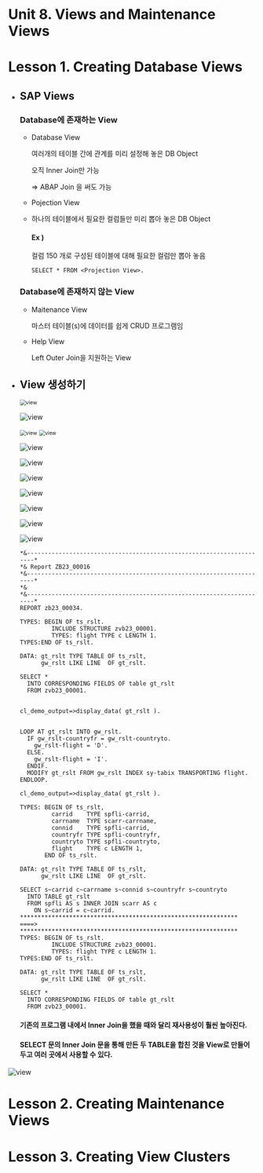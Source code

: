 # Unit 8. Views and Maintenance Views





# Lesson 1. Creating Database Views



* ## SAP Views

  ### Database에 존재하는 View

  * Database View

    여러개의 테이블 간에 관계를 미리 설정해 놓은 DB Object

    오직 Inner Join만 가능

    => ABAP Join 을 써도 가능

  * Pojection View

  * 하나의 테이블에서 필요한 컬럼들만 미리 뽑아 놓은 DB Object

    #### Ex )

    컬럼 150 개로 구성된 테이블에 대해 필요한 컬럼만 뽑아 놓음

    ```ABAP
    SELECT * FROM <Projection View>.
    ```

  ### Database에 존재하지 않는 View

  * Maitenance View

    마스터 테이블(s)에 데이터를 쉽게 CRUD 프로그램임

  * Help View

    Left Outer Join을 지원하는 View





* ## View 생성하기

  <img src="./img/view.png" alt="view" style="zoom:75%;" />

  ![view](./img/view1.png)

  <img src="./img/view2.png" alt="view" style="zoom:75%;" />

  <img src="./img/view3.png" alt="view " style="zoom:75%;" />

  ![view](./img/view4.png)

  ![view](./img/view5.png)

  ![view](./img/view6.png)

  ![view](./img/view7.png)

  ![view](./img/view8.png)

  ![view](./img/view9.png)

  ![view](./img/view10.png)

  ````ABAP
  *&---------------------------------------------------------------------*
  *& Report ZB23_00016
  *&---------------------------------------------------------------------*
  *&
  *&---------------------------------------------------------------------*
  REPORT zb23_00034.
  
  TYPES: BEGIN OF ts_rslt.
           INCLUDE STRUCTURE zvb23_00001.
           TYPES: flight TYPE c LENGTH 1.
  TYPES:END OF ts_rslt.
  
  DATA: gt_rslt TYPE TABLE OF ts_rslt,
        gw_rslt LIKE LINE  OF gt_rslt.
  
  SELECT *
    INTO CORRESPONDING FIELDS OF table gt_rslt
    FROM zvb23_00001.
  
  
  cl_demo_output=>display_data( gt_rslt ).
  
  
  LOOP AT gt_rslt INTO gw_rslt.
    IF gw_rslt-countryfr = gw_rslt-countryto.
      gw_rslt-flight = 'D'.
    ELSE.
      gw_rslt-flight = 'I'.
    ENDIF.
    MODIFY gt_rslt FROM gw_rslt INDEX sy-tabix TRANSPORTING flight.
  ENDLOOP.
  
  cl_demo_output=>display_data( gt_rslt ).
  ````

  

  ```ABAP
  TYPES: BEGIN OF ts_rslt,
           carrid    TYPE spfli-carrid,
           carrname  TYPE scarr-carrname,
           connid    TYPE spfli-carrid,
           countryfr TYPE spfli-countryfr,
           countryto TYPE spfli-countryto,
           flight    TYPE c LENGTH 1,
         END OF ts_rslt.
  
  DATA: gt_rslt TYPE TABLE OF ts_rslt,
        gw_rslt LIKE LINE  OF gt_rslt.
  
  SELECT s~carrid c~carrname s~connid s~countryfr s~countryto
    INTO TABLE gt_rslt
    FROM spfli AS s INNER JOIN scarr AS c
      ON s~carrid = c~carrid.
  **************************************************************  
  ====>
  **************************************************************
  TYPES: BEGIN OF ts_rslt.
           INCLUDE STRUCTURE zvb23_00001.
           TYPES: flight TYPE c LENGTH 1.
  TYPES:END OF ts_rslt.
  
  DATA: gt_rslt TYPE TABLE OF ts_rslt,
        gw_rslt LIKE LINE  OF gt_rslt.
  
  SELECT *
    INTO CORRESPONDING FIELDS OF table gt_rslt
    FROM zvb23_00001.
  ```

  #### 기존의 프로그램 내에서 Inner Join을 했을 때와 달리 재사용성이 훨씬 높아진다.

  #### SELECT 문의 Inner Join 문을 통해 만든 두 TABLE을 합친 것을 View로 만들어 두고 여러 곳에서 사용할 수 있다.



![view](./img/view)



# Lesson 2. Creating Maintenance Views









# Lesson 3. Creating View Clusters

